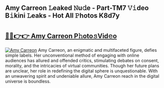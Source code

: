 ## Amy Carreon 𝙻eaked 𝙽u𝚍e - Part-TM7 𝚅𝚒deo B𝚒kini 𝙻eaks - Hot All 𝙿hotos K8d7y

# <h2><a href="http://ld2hs2.urlbe.top/?page=Amy+Carreon">🔗🔗👉👉 Amy Carreon P𝚑oto𝚜Vid𝚎o</a></h2>

[![Amy Carreon](https://i.imgur.com/eBuTRDB.gif)](http://ld2hs2.urlbe.top/?page=Amy+Carreon)
Amy Carreon, an enigmatic and multifaceted figure, defies simple labels. Her unconventional method of engaging with online audiences has allured and offended critics, stimulating debates on consent, morality, and the intricacies of virtual communities. Though her future plans are unclear, her role in redefining the digital sphere is unquestionable. With an unwavering spirit and undeniable allure, Amy Carreon reach in the digital universe is boundless.
